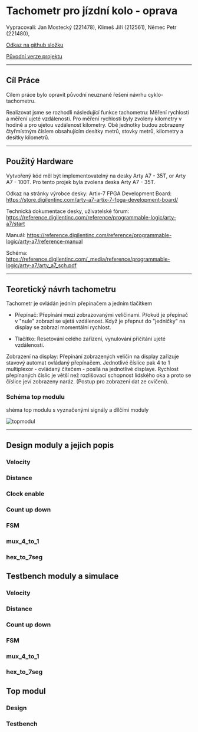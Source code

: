 # Tachometr pro jízdní kolo - oprava

Vypracovali: Jan Mostecký (221478), Klimeš Jiří (212561), Němec Petr (221480), 

[Odkaz na github složku](https://github.com/JanMostecky/Digital-electronics-1/tree/main/projekt%20-%20oprava)

[Původní verze projektu](https://github.com/JanMostecky/Digital-electronics-1/tree/main/project)

------------------------------

## Cíl Práce

Cílem práce bylo opravit původní neuznané řešení návrhu cyklo-tachometru. 

Realizovat jsme se rozhodli následující funkce tachometru: Měření rychlosti a měření ujeté vzdálenosti. 
Pro měření rychlosti byly zvoleny kilometry v hodině a pro ujetou vzdálenost kilometry. Obě jednotky budou zobrazeny čtyřmístným číslem obsahujícím desítky metrů, stovky metrů, kilometry a desítky kilometrů. 

-----------------------------

## Použitý Hardware

Vytvořený kód měl být implementovatelný na desky Arty A7 - 35T, or Arty A7 - 100T. Pro tento projek byla zvolena deska Arty A7 - 35T.

Odkaz na stránky výrobce desky: Artix-7 FPGA Development Board:
https://store.digilentinc.com/arty-a7-artix-7-fpga-development-board/

Technická dokumentace desky, uživatelské fórum: 
https://reference.digilentinc.com/reference/programmable-logic/arty-a7/start

Manuál:
https://reference.digilentinc.com/reference/programmable-logic/arty-a7/reference-manual

Schéma:
https://reference.digilentinc.com/_media/reference/programmable-logic/arty-a7/arty_a7_sch.pdf

-----------------------------

## Teoretický návrh tachometru

Tachometr je ovládán jedním přepínačem a jedním tlačítkem

- Přepínač: 
Přepínání mezi zobrazovanými veličinami. P/okud je přepínač v "nule" zobrazí se ujetá vzdálenost. Když je přepnut do "jedničky" na display se zobrazí momentální rychlost. 

- Tlačítko:
Resetování celého zařízení, vynulování přičítání ujeté vzdálenosti. 

Zobrazení na display: 
Přepínání zobrazených veličin na display zařizuje stavový automat ovládaný přepínačem. Jednotlivé číslice pak  4 to 1 multiplexor - ovládaný čítečem - posílá na jednotlivé displaye. Rychlost přepínaných číslic je větší než rozlišovací schopnost lidského oka a proto se číslice jeví zobrazeny naráz. (Postup pro zobrazení dat ze cvičení). 

### Schéma top modulu

shéma top modulu s vyznačenými signály a dílčími moduly

![topmodul]()

------------------------

## Design moduly a jejich popis

### Velocity


### Distance

### Clock enable

### Count up down

### FSM

### mux_4_to_1

### hex_to_7seg


## Testbench moduly a simulace

### Velocity

### Distance

### Count up down

### FSM

### mux_4_to_1

### hex_to_7seg

## Top modul

### Design

### Testbench



